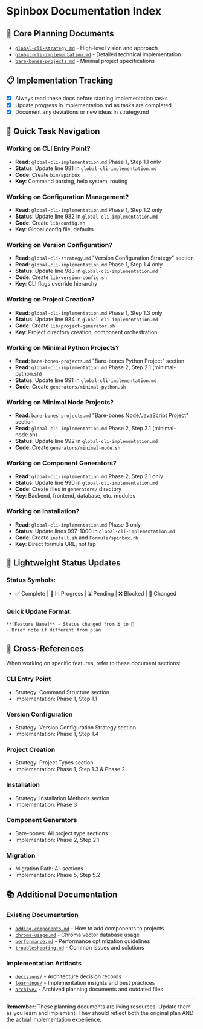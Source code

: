 # Spinbox Documentation Index

## 🎯 Core Planning Documents
- [`global-cli-strategy.md`](./global-cli-strategy.md) - High-level vision and approach
- [`global-cli-implementation.md`](./global-cli-implementation.md) - Detailed technical implementation
- [`bare-bones-projects.md`](./bare-bones-projects.md) - Minimal project specifications

## 📋 Implementation Tracking
- [x] Always read these docs before starting implementation tasks
- [x] Update progress in implementation.md as tasks are completed
- [x] Document any deviations or new ideas in strategy.md

## 🎯 Quick Task Navigation

### Working on CLI Entry Point?
- **Read**: `global-cli-implementation.md` Phase 1, Step 1.1 only
- **Status**: Update line 981 in `global-cli-implementation.md`
- **Code**: Create `bin/spinbox`
- **Key**: Command parsing, help system, routing

### Working on Configuration Management?
- **Read**: `global-cli-implementation.md` Phase 1, Step 1.2 only
- **Status**: Update line 982 in `global-cli-implementation.md`
- **Code**: Create `lib/config.sh`
- **Key**: Global config file, defaults

### Working on Version Configuration?
- **Read**: `global-cli-strategy.md` "Version Configuration Strategy" section
- **Read**: `global-cli-implementation.md` Phase 1, Step 1.4 only
- **Status**: Update line 983 in `global-cli-implementation.md`
- **Code**: Create `lib/version-config.sh`
- **Key**: CLI flags override hierarchy

### Working on Project Creation?
- **Read**: `global-cli-implementation.md` Phase 1, Step 1.3 only
- **Status**: Update line 984 in `global-cli-implementation.md`
- **Code**: Create `lib/project-generator.sh`
- **Key**: Project directory creation, component orchestration

### Working on Minimal Python Projects?
- **Read**: `bare-bones-projects.md` "Bare-bones Python Project" section
- **Read**: `global-cli-implementation.md` Phase 2, Step 2.1 (minimal-python.sh)
- **Status**: Update line 991 in `global-cli-implementation.md`
- **Code**: Create `generators/minimal-python.sh`

### Working on Minimal Node Projects?
- **Read**: `bare-bones-projects.md` "Bare-bones Node/JavaScript Project" section
- **Read**: `global-cli-implementation.md` Phase 2, Step 2.1 (minimal-node.sh)
- **Status**: Update line 992 in `global-cli-implementation.md`
- **Code**: Create `generators/minimal-node.sh`

### Working on Component Generators?
- **Read**: `global-cli-implementation.md` Phase 2, Step 2.1 only
- **Status**: Update line 990 in `global-cli-implementation.md`
- **Code**: Create files in `generators/` directory
- **Key**: Backend, frontend, database, etc. modules

### Working on Installation?
- **Read**: `global-cli-implementation.md` Phase 3 only
- **Status**: Update lines 997-1000 in `global-cli-implementation.md`
- **Code**: Create `install.sh` and `Formula/spinbox.rb`
- **Key**: Direct formula URL, not tap

## 📝 Lightweight Status Updates

### Status Symbols:
- ✅ Complete | 🔄 In Progress | ⏳ Pending | ❌ Blocked | 🔀 Changed

### Quick Update Format:
```markdown
**[Feature Name]** - Status changed from ⏳ to 🔄
- Brief note if different from plan
```

## 🔗 Cross-References

When working on specific features, refer to these document sections:

### CLI Entry Point
- Strategy: Command Structure section
- Implementation: Phase 1, Step 1.1

### Version Configuration
- Strategy: Version Configuration Strategy section
- Implementation: Phase 1, Step 1.4

### Project Creation
- Strategy: Project Types section
- Implementation: Phase 1, Step 1.3 & Phase 2

### Installation
- Strategy: Installation Methods section  
- Implementation: Phase 3

### Component Generators
- Bare-bones: All project type sections
- Implementation: Phase 2, Step 2.1

### Migration
- Migration Path: All sections
- Implementation: Phase 5, Step 5.2

## 📚 Additional Documentation

### Existing Documentation
- [`adding-components.md`](./adding-components.md) - How to add components to projects
- [`chroma-usage.md`](./chroma-usage.md) - Chroma vector database usage
- [`performance.md`](./performance.md) - Performance optimization guidelines
- [`troubleshooting.md`](./troubleshooting.md) - Common issues and solutions

### Implementation Artifacts
- [`decisions/`](./decisions/) - Architecture decision records
- [`learnings/`](./learnings/) - Implementation insights and best practices
- [`archive/`](./archive/) - Archived planning documents and outdated files

---

**Remember**: These planning documents are living resources. Update them as you learn and implement. They should reflect both the original plan AND the actual implementation experience.